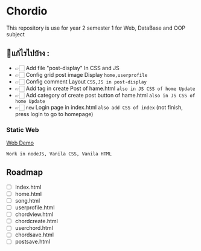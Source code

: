 # Chordio
This repository is use for year 2 semester 1 for Web, DataBase and OOP subject

## 📝แก้ไรไปบ้าง :
  - 👉🏻 Add file "post-display" In CSS and JS
  - 👉🏻 Config grid post image Display `home,userprofile`
  - 👉🏻 Config comment Layout `CSS,JS in post-display`
  - 👉🏻 Add tag in create Post of hame.html `also in JS CSS of home Update`
  - 👉🏻 Add category of create post button of hame.html `also in JS CSS of home Update`
  - 👉🏻 `new` Login page in index.html `also add CSS of index` (not finish, press login to go to homepage)


### Static Web
[Web Demo](https://y2-webapp-music.github.io/Chordio/)

`Work in nodeJS, Vanila CSS, Vanila HTML`

## Roadmap
- [ ] Index.html
- [ ] home.html
- [ ] song.html
- [ ] userprofile.html
- [ ] chordview.html
- [ ] chordcreate.html
- [ ] userchord.html
- [ ] chordsave.html
- [ ] postsave.html
